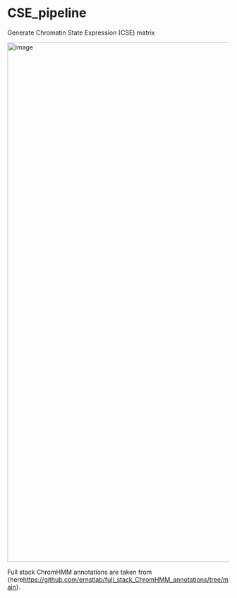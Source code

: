 # CSE_pipeline
Generate Chromatin State Expression (CSE) matrix

<img width="1176" alt="image" src="https://github.com/fw262/CSE_pipeline/assets/56937181/f7aa17b6-b402-4343-bbc7-19554d5146f4">

Full stack ChromHMM annotations are taken from {here<https://github.com/ernstlab/full_stack_ChromHMM_annotations/tree/main>}.
